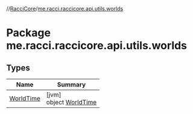 //[RacciCore](../../index.md)/[me.racci.raccicore.api.utils.worlds](index.md)

# Package me.racci.raccicore.api.utils.worlds

## Types

| Name | Summary |
|---|---|
| [WorldTime](-world-time/index.md) | [jvm]<br>object [WorldTime](-world-time/index.md) |
